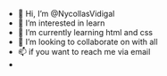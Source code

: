 - 👋 Hi, I’m @NycollasVidigal
- 👀 I’m interested in learn
- 🌱 I’m currently learning html and css
- 💞️ I’m looking to collaborate on with all
- 📫 if you want to reach me via email
- 
<!---
NycollasVidigal/NycollasVidigal is a ✨ special ✨ repository because its `README.md` (this file) appears on your GitHub profile.
You can click the Preview link to take a look at your changes.
--->
